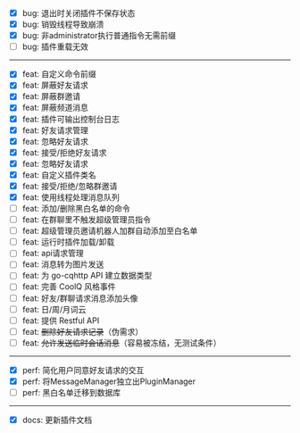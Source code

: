 - [x] bug: 退出时关闭插件不保存状态
- [x] bug: 销毁线程导致崩溃
- [x] bug: 非administrator执行普通指令无需前缀
- [ ] bug: 插件重载无效
---
- [x] feat: 自定义命令前缀
- [x] feat: 屏蔽好友请求
- [x] feat: 屏蔽群邀请
- [x] feat: 屏蔽频道消息
- [x] feat: 插件可输出控制台日志
- [x] feat: 好友请求管理
- [x] feat: 忽略好友请求
- [x] feat: 接受/拒绝好友请求
- [x] feat: 忽略好友请求
- [x] feat: 自定义插件类名
- [x] feat: 接受/拒绝/忽略群邀请
- [x] feat: 使用线程处理消息队列
- [ ] feat: 添加/删除黑白名单的命令
- [ ] feat: 在群聊里不触发超级管理员指令
- [ ] feat: 超级管理员邀请机器人加群自动添加至白名单
- [ ] feat: 运行时插件加载/卸载
- [ ] feat: api请求管理
- [ ] feat: 消息转为图片发送
- [ ] feat: 为 go-cqhttp API 建立数据类型
- [ ] feat: 完善 CoolQ 风格事件
- [ ] feat: 好友/群聊请求消息添加头像
- [ ] feat: 日/周/月词云
- [ ] feat: 提供 Restful API
- [ ] feat: ~~删除好友请求记录~~（伪需求）
- [ ] feat: ~~允许发送临时会话消息~~（容易被冻结，无测试条件）
---
- [x] perf: 简化用户同意好友请求的交互
- [x] perf: 将MessageManager独立出PluginManager
- [ ] perf: 黑白名单迁移到数据库
---
- [x] docs: 更新插件文档
